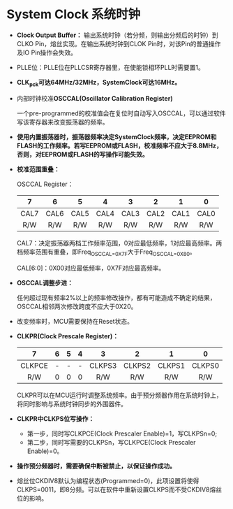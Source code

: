 # System Clock 系统时钟

- **Clock Output Buffer：** 输出系统时钟（若分频，则输出分频后的时钟）到CLKO Pin，熔丝实现。在输出系统时钟到CLOK Pin时，对该Pin的普通操作及IO Pin操作会失效。

- PLLE位：PLLE位在PLLCSR寄存器里，在使能锁相环PLL时需要置1。

- **CLK<sub>pck</sub>可达64MHz/32MHz，SystemClock可达16MHz。**

- 内部时钟校准**OSCCAL(Oscillator Calibration Register)**

  一个pre-programmed的校准值会在复位时自动写入OSCCAL，可以通过软件写该寄存器来改变振荡器的频率。

- **使用内置振荡器时，振荡器频率决定SystemClock频率，决定EEPROM和FLASH的工作频率。若写EEPROM或FLASH，校准频率不应大于8.8MHz，否则，对EEPROM或FLASH的写操作可能失效。**

- **校准范围重叠：**

  OSCCAL Register：

  |  7   |  6   |  5   |  4   |  3   |  2   |  1   |  0   |
  | :--: | :--: | :--: | :--: | :--: | :--: | :--: | :--: |
  | CAL7 | CAL6 | CAL5 | CAL4 | CAL3 | CAL2 | CAL1 | CAL0 |
  | R/W  | R/W  | R/W  | R/W  | R/W  | R/W  | R/W  | R/W  |

  CAL7：决定振荡器两档工作频率范围，0对应最低频率，1对应最高频率。两档频率范围有重叠，即Freq<sub>OSCCAL=0X7F</sub>大于Freq<sub>OSCCAL=0X80</sub>。

  CAL[6:0]：0X00对应最低频率，0X7F对应最高频率。

- **OSCCAL调整步进：**

  任何超过现有频率2%以上的频率修改操作，都有可能造成不确定的结果，OSCCAL相邻两次修改跨度不应大于0X20。

- 改变频率时，MCU需要保持在Reset状态。

- **CLKPR(Clock Prescale Register)：**

  |   7    |  6   |  5   |  4   |   3    |   2    |   1    |   0    |
  | :----: | :--: | :--: | :--: | :----: | :----: | :----: | :----: |
  | CLKPCE |  -   |  -   |  -   | CLKPS3 | CLKPS2 | CLKPS1 | CLKPS0 |
  |  R/W   |  0   |  0   |  0   |  R/W   |  R/W   |  R/W   |  R/W   |

  CLKPR可以在MCU运行时调整系统频率。由于预分频器作用在系统时钟上，将同时影响与系统时钟同步的外围器件。

- **CLKPR中CLKPS位写操作：**
  - 第一步，同时写CLKPCE(Clock Prescaler Enable)=1，写CLKPSn=0;
  - 第二步，同时写需要的CLKPSn，写CLKPCE(Clock Prescaler Enable)=0。

- **操作预分频器时，需要确保中断被禁止，以保证操作成功。**
- 熔丝位CKDIV8默认为编程状态(Programmed=0)，此项设置将使得CLKPS=0011，即8分频。可以在软件中重新设置CLKPS而不受CKDIV8熔丝位的影响。

